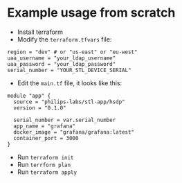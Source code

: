 # Example usage from scratch
- Install terraform
- Modify the `terraform.tfvars` file:
```hcl
region = "dev" # or "us-east" or "eu-west"
uaa_username = "your_ldap_username"
uaa_password = "your_ldap_password"
serial_number = "YOUR_STL_DEVICE_SERIAL"
```

- Edit the `main.tf` file, it looks like this:

```hcl
module "app" {
  source = "philips-labs/stl-app/hsdp"
  version = "0.1.0"
  
  serial_number = var.serial_number
  app_name = "grafana"
  docker_image = "grafana/grafana:latest"
  container_port = 3000
}
```

- Run `terraform init`
- Run `terrform plan`
- Run `terraform apply`
